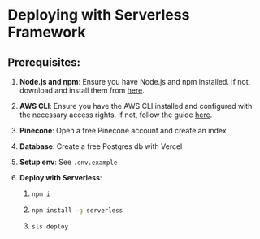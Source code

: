 # Deploying with Serverless Framework

## Prerequisites:

1. **Node.js and npm**: Ensure you have Node.js and npm installed. If not, download and install them from [here](https://nodejs.org/).
2. **AWS CLI**: Ensure you have the AWS CLI installed and configured with the necessary access rights. If not, follow the guide [here](https://aws.amazon.com/cli/).
3. **Pinecone**: Open a free Pinecone account and create an index
4. **Database**: Create a free Postgres db with Vercel
5. **Setup env**: See `.env.example`
6. **Deploy with Serverless**:

   1. ```bash
      npm i
      ```

   2. ```bash
      npm install -g serverless
      ```

   3. ```bash
      sls deploy
      ```

